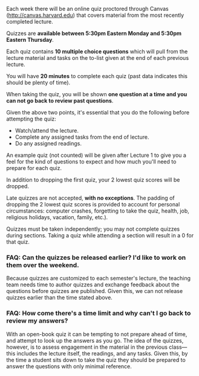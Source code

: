 Each week there will be an online quiz proctored through Canvas (<http://canvas.harvard.edu>) that covers material from the most recently completed lecture.

Quizzes are __available between 5:30pm Eastern Monday and 5:30pm Eastern Thursday__.

Each quiz contains **10 multiple choice questions** which will pull from the lecture material and tasks on the to-list given at the end of each previous lecture.

You will have **20 minutes** to complete each quiz (past data indicates this should be plenty of time).

When taking the quiz, you will be shown **one question at a time and you can not go back to review past questions**.

Given the above two points, it's essential that you do the following before attempting the quiz:

+ Watch/attend the lecture.
+ Complete any assigned tasks from the end of lecture.
+ Do any assigned readings.

An example quiz (not counted) will be given after Lecture 1 to give you a feel for the kind of questions to expect and how much you'll need to prepare for each quiz.

In addition to dropping the first quiz, your 2 lowest quiz scores will be dropped.

Late quizzes are not accepted, **with no exceptions**. The padding of dropping the 2 lowest quiz scores is provided to account for personal circumstances: computer crashes, forgetting to take the quiz, health, job, religious holidays, vacation, family, etc.).

Quizzes must be taken independently; you may not complete quizzes during sections. Taking a quiz while attending a section will result in a 0 for that quiz.


### FAQ: Can the quizzes be released earlier? I'd like to work on them over the weekend.
Because quizzes are customized to each semester's lecture, the teaching team needs time to author quizzes and exchange feedback about the questions before quizzes are published. Given this, we can not release quizzes earlier than the time stated above.

### FAQ: How come there's a time limit and why can't I go back to review my answers?
With an open-book quiz it can be tempting to not prepare ahead of time, and attempt to look up the answers as you go. The idea of the quizzes, however, is to assess engagement in the material in the previous class&mdash; this includes the lecture itself, the readings, and any tasks. Given this, by the time a student sits down to take the quiz they should be prepared to answer the questions with only minimal reference.
